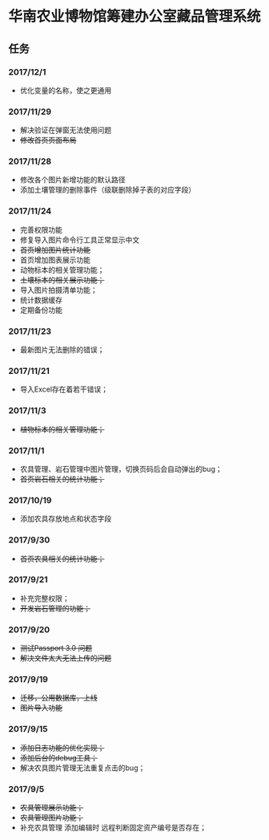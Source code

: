 # 华南农业博物馆筹建办公室藏品管理系统

## 任务

### 2017/12/1
- 优化变量的名称，使之更通用

### 2017/11/29
- 解决验证在弹窗无法使用问题
- <del>修改首页页面布局</del>

### 2017/11/28
- 修改各个图片新增功能的默认路径
- 添加土壤管理的删除事件（级联删除掉子表的对应字段）

### 2017/11/24
- 完善权限功能
- 修复导入图片命令行工具正常显示中文
- <del>首页增加图片统计功能</del>
- 首页增加图表展示功能
- 动物标本的相关管理功能；
- <del>土壤标本的相关展示功能；</del>
- 导入图片拍摄清单功能；
- 统计数据缓存
- 定期备份功能

### 2017/11/23
- 最新图片无法删除的错误；

### 2017/11/21
- 导入Excel存在着若干错误；

### 2017/11/3
- <del>植物标本的相关管理功能；</del>

### 2017/11/1
- 农具管理、岩石管理中图片管理，切换页码后会自动弹出的bug；
- <del>首页岩石相关的统计功能；</del>

### 2017/10/19
- 添加农具存放地点和状态字段

### 2017/9/30
- <del>首页农具相关的统计功能；</del>

### 2017/9/21
- 补充完整权限；
- <del>开发岩石管理的功能；</del>

### 2017/9/20
- <del>测试Passport 3.0 问题</del>
- <del>解决文件太大无法上传的问题</del>

### 2017/9/19
- <del>迁移，公用数据库，上线</del>
- <del>图片导入功能</del>

### 2017/9/15
- <del>添加日志功能的优化实现；</del>
- <del>添加后台的debug工具；</del>
- 解决农具图片管理无法重复点击的bug；

### 2017/9/5
- <del>农具管理展示功能；</del>
- <del>农具管理图片功能；</del>
- 补充农具管理 添加编辑时 远程判断固定资产编号是否存在；

